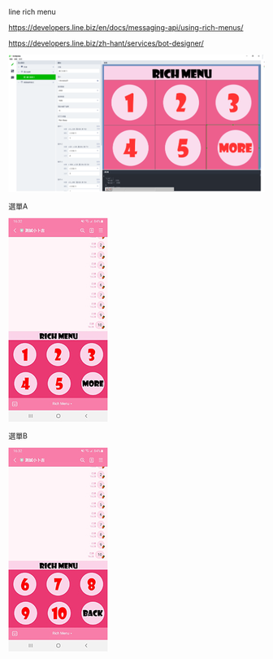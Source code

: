 line rich menu  
  
https://developers.line.biz/en/docs/messaging-api/using-rich-menus/  

https://developers.line.biz/zh-hant/services/bot-designer/  
    
![image](https://github.com/miyachun/line-rich-menus/blob/main/LINE_Bot_Designer.png)  
  
選單A  
  
![image](https://github.com/miyachun/line-rich-menus/blob/main/demoA.jpg)  
  
選單B  
  
![image](https://github.com/miyachun/line-rich-menus/blob/main/demoB.jpg)
